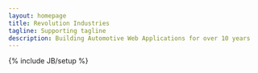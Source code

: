 ```yaml
---
layout: homepage
title: Revolution Industries
tagline: Supporting tagline
description: Building Automotive Web Applications for over 10 years
---
```

{% include JB/setup %}
